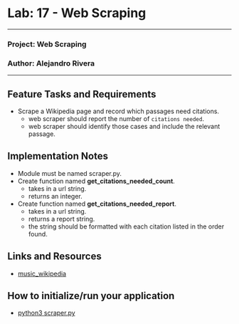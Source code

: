 # Lab: 17 - Web Scraping

---

### Project: Web Scraping
### Author: Alejandro Rivera

---

## Feature Tasks and Requirements

* Scrape a Wikipedia page and record which passages need citations.
  * web scraper should report the number of `citations needed`.
  * web scraper should identify those cases and include the relevant passage.

## Implementation Notes

* Module must be named scraper.py.
* Create function named **get_citations_needed_count**.
  * takes in a url string.
  * returns an integer.
* Create function named **get_citations_needed_report**.
  * takes in a url string.
  * returns a report string.
  * the string should be formatted with each citation listed in the order found.

## Links and Resources

* [music_wikipedia](https://en.wikipedia.org/wiki/Music)

## How to initialize/run your application

* [python3 scraper.py](/Users/Alex/projects/code401/web-scraper/scraper.py)
